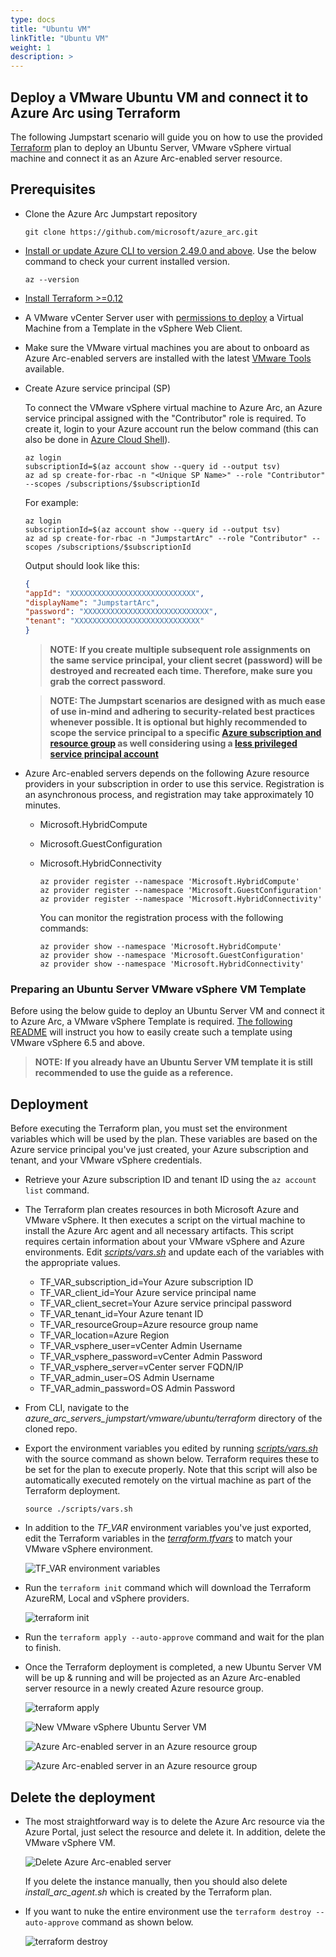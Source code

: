 ```yaml
---
type: docs
title: "Ubuntu VM"
linkTitle: "Ubuntu VM"
weight: 1
description: >
---
```


## Deploy a VMware Ubuntu VM and connect it to Azure Arc using Terraform

The following Jumpstart scenario will guide you on how to use the provided [Terraform](https://www.terraform.io/) plan to deploy an Ubuntu Server, VMware vSphere virtual machine and connect it as an Azure Arc-enabled server resource.

## Prerequisites

- Clone the Azure Arc Jumpstart repository

    ```shell
    git clone https://github.com/microsoft/azure_arc.git
    ```

- [Install or update Azure CLI to version 2.49.0 and above](https://docs.microsoft.com/cli/azure/install-azure-cli?view=azure-cli-latest). Use the below command to check your current installed version.

  ```shell
  az --version
  ```

- [Install Terraform >=0.12](https://learn.hashicorp.com/terraform/getting-started/install.html)

- A VMware vCenter Server user with [permissions to deploy](https://docs.vmware.com/en/VMware-vSphere/7.0/com.vmware.vsphere.vm_admin.doc/GUID-4D0F8E63-2961-4B71-B365-BBFA24673FDB.html) a Virtual Machine from a Template in the vSphere Web Client.

- Make sure the VMware virtual machines you are about to onboard as Azure Arc-enabled servers are installed with the latest [VMware Tools](https://docs.vmware.com/en/VMware-Tools/index.html#:~:text=VMware%20Tools%20is%20a%20set,interactions%20with%20guest%20operating%20systems.&text=It%20includes%20a%20number%20of,for%20new%20guest%20operating%20systems.) available.

- Create Azure service principal (SP)

    To connect the VMware vSphere virtual machine to Azure Arc, an Azure service principal assigned with the "Contributor" role is required. To create it, login to your Azure account run the below command (this can also be done in [Azure Cloud Shell](https://shell.azure.com/)).

    ```shell
    az login
    subscriptionId=$(az account show --query id --output tsv)
    az ad sp create-for-rbac -n "<Unique SP Name>" --role "Contributor" --scopes /subscriptions/$subscriptionId
    ```

    For example:

    ```shell
    az login
    subscriptionId=$(az account show --query id --output tsv)
    az ad sp create-for-rbac -n "JumpstartArc" --role "Contributor" --scopes /subscriptions/$subscriptionId
    ```

    Output should look like this:

    ```json
    {
    "appId": "XXXXXXXXXXXXXXXXXXXXXXXXXXXX",
    "displayName": "JumpstartArc",
    "password": "XXXXXXXXXXXXXXXXXXXXXXXXXXXX",
    "tenant": "XXXXXXXXXXXXXXXXXXXXXXXXXXXX"
    }
    ```

    > **NOTE: If you create multiple subsequent role assignments on the same service principal, your client secret (password) will be destroyed and recreated each time. Therefore, make sure you grab the correct password**.

    > **NOTE: The Jumpstart scenarios are designed with as much ease of use in-mind and adhering to security-related best practices whenever possible. It is optional but highly recommended to scope the service principal to a specific [Azure subscription and resource group](https://docs.microsoft.com/cli/azure/ad/sp?view=azure-cli-latest) as well considering using a [less privileged service principal account](https://docs.microsoft.com/azure/role-based-access-control/best-practices)**

- Azure Arc-enabled servers depends on the following Azure resource providers in your subscription in order to use this service. Registration is an asynchronous process, and registration may take approximately 10 minutes.

  - Microsoft.HybridCompute
  - Microsoft.GuestConfiguration
  - Microsoft.HybridConnectivity

      ```shell
      az provider register --namespace 'Microsoft.HybridCompute'
      az provider register --namespace 'Microsoft.GuestConfiguration'
      az provider register --namespace 'Microsoft.HybridConnectivity'
      ```

      You can monitor the registration process with the following commands:

      ```shell
      az provider show --namespace 'Microsoft.HybridCompute'
      az provider show --namespace 'Microsoft.GuestConfiguration'
      az provider show --namespace 'Microsoft.HybridConnectivity'
      ```

### Preparing an Ubuntu Server VMware vSphere VM Template

Before using the below guide to deploy an Ubuntu Server VM and connect it to Azure Arc, a VMware vSphere Template is required. [The following README](https://azurearcjumpstart.io/azure_arc_jumpstart/azure_arc_servers/vmware/vmware_terraform_ubuntu/vmware_ubuntu_template/) will instruct you how to easily create such a template using VMware vSphere 6.5 and above.

> **NOTE: If you already have an Ubuntu Server VM template it is still recommended to use the guide as a reference.**

## Deployment

Before executing the Terraform plan, you must set the environment variables which will be used by the plan. These variables are based on the Azure service principal you've just created, your Azure subscription and tenant, and your VMware vSphere credentials.

- Retrieve your Azure subscription ID and tenant ID using the ```az account list``` command.

- The Terraform plan creates resources in both Microsoft Azure and VMware vSphere. It then executes a script on the virtual machine to install the Azure Arc agent and all necessary artifacts. This script requires certain information about your VMware vSphere and Azure environments. Edit [_scripts/vars.sh_](https://github.com/microsoft/azure_arc/blob/main/azure_arc_servers_jumpstart/vmware/ubuntu/terraform/scripts/vars.sh) and update each of the variables with the appropriate values.

  - TF_VAR_subscription_id=Your Azure subscription ID
  - TF_VAR_client_id=Your Azure service principal name
  - TF_VAR_client_secret=Your Azure service principal password
  - TF_VAR_tenant_id=Your Azure tenant ID
  - TF_VAR_resourceGroup=Azure resource group name
  - TF_VAR_location=Azure Region
  - TF_VAR_vsphere_user=vCenter Admin Username
  - TF_VAR_vsphere_password=vCenter Admin Password
  - TF_VAR_vsphere_server=vCenter server FQDN/IP
  - TF_VAR_admin_user=OS Admin Username
  - TF_VAR_admin_password=OS Admin Password

- From CLI, navigate to the _azure_arc_servers_jumpstart/vmware/ubuntu/terraform_ directory of the cloned repo.

- Export the environment variables you edited by running [_scripts/vars.sh_](https://github.com/microsoft/azure_arc/blob/main/azure_arc_servers_jumpstart/vmware/ubuntu/terraform/scripts/vars.sh) with the source command as shown below. Terraform requires these to be set for the plan to execute properly. Note that this script will also be automatically executed remotely on the virtual machine as part of the Terraform deployment.

    ```source ./scripts/vars.sh```

- In addition to the _TF_VAR_ environment variables you've just exported, edit the Terraform variables in the [_terraform.tfvars_](https://github.com/microsoft/azure_arc/blob/main/azure_arc_servers_jumpstart/vmware/ubuntu/terraform/terraform.tfvars) to match your VMware vSphere environment.

    ![ TF_VAR environment variables](./01.png)

- Run the ```terraform init``` command which will download the Terraform AzureRM, Local and vSphere providers.

    ![terraform init](./02.png)

- Run the ```terraform apply --auto-approve``` command and wait for the plan to finish.

- Once the Terraform deployment is completed, a new Ubuntu Server VM will be up & running and will be projected as an Azure Arc-enabled server resource in a newly created Azure resource group.

    ![terraform apply](./03.png)

    ![New VMware vSphere Ubuntu Server VM](./04.png)

    ![Azure Arc-enabled server in an Azure resource group](./05.png)

    ![Azure Arc-enabled server in an Azure resource group](./06.png)

## Delete the deployment

- The most straightforward way is to delete the Azure Arc resource via the Azure Portal, just select the resource and delete it. In addition, delete the VMware vSphere VM.

    ![Delete Azure Arc-enabled server](./07.png)

    If you delete the instance manually, then you should also delete _install_arc_agent.sh_ which is created by the Terraform plan.

- If you want to nuke the entire environment use the ```terraform destroy --auto-approve``` command as shown below.

    ![terraform destroy](./08.png)
